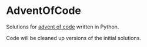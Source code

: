 # AdventOfCode
Solutions for [advent of code](https://adventofcode.com/) written in Python.

Code will be cleaned up versions of the initial solutions.

